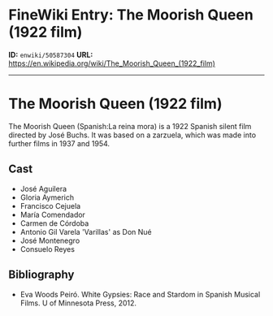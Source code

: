 # FineWiki Entry: The Moorish Queen (1922 film)

**ID:** `enwiki/50587304`
**URL:** <https://en.wikipedia.org/wiki/The_Moorish_Queen_(1922_film)>

--- 

# The Moorish Queen (1922 film)
The Moorish Queen (Spanish:La reina mora) is a 1922 Spanish silent film directed by José Buchs. It was based on a zarzuela, which was made into further films in 1937 and 1954.

## Cast
- José Aguilera
- Gloria Aymerich
- Francisco Cejuela
- María Comendador
- Carmen de Córdoba
- Antonio Gil Varela 'Varillas' as Don Nué
- José Montenegro
- Consuelo Reyes


## Bibliography
- Eva Woods Peiró. White Gypsies: Race and Stardom in Spanish Musical Films. U of Minnesota Press, 2012.

